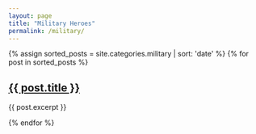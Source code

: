```yaml
---
layout: page
title: "Military Heroes"
permalink: /military/
---
```

{% assign sorted_posts = site.categories.military | sort: 'date' %}
{% for post in sorted_posts %}
<h2><a href="{{ post.url }}">{{ post.title }}</a></h2>
<p>{{ post.excerpt }}</p>
{% endfor %}
